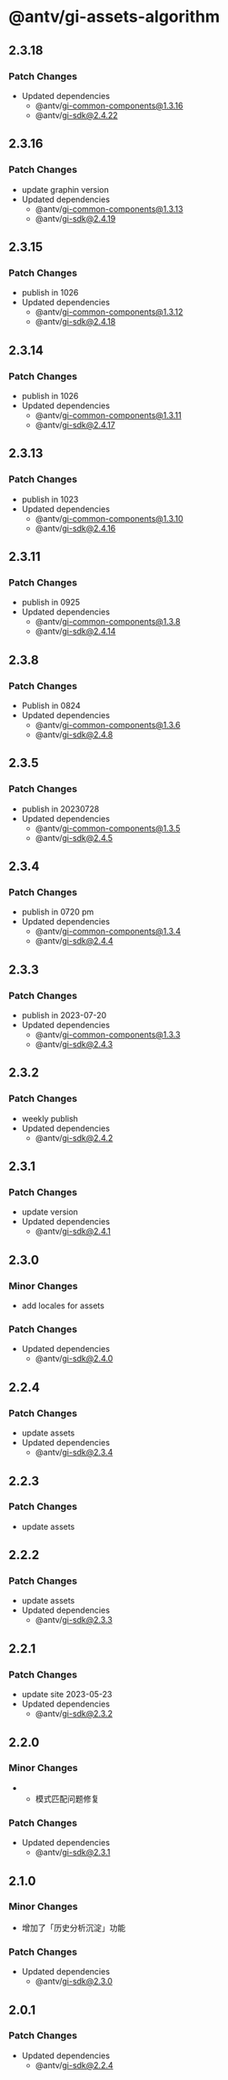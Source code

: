# @antv/gi-assets-algorithm

## 2.3.18

### Patch Changes

- Updated dependencies
  - @antv/gi-common-components@1.3.16
  - @antv/gi-sdk@2.4.22

## 2.3.16

### Patch Changes

- update graphin version
- Updated dependencies
  - @antv/gi-common-components@1.3.13
  - @antv/gi-sdk@2.4.19

## 2.3.15

### Patch Changes

- publish in 1026
- Updated dependencies
  - @antv/gi-common-components@1.3.12
  - @antv/gi-sdk@2.4.18

## 2.3.14

### Patch Changes

- publish in 1026
- Updated dependencies
  - @antv/gi-common-components@1.3.11
  - @antv/gi-sdk@2.4.17

## 2.3.13

### Patch Changes

- publish in 1023
- Updated dependencies
  - @antv/gi-common-components@1.3.10
  - @antv/gi-sdk@2.4.16

## 2.3.11

### Patch Changes

- publish in 0925
- Updated dependencies
  - @antv/gi-common-components@1.3.8
  - @antv/gi-sdk@2.4.14

## 2.3.8

### Patch Changes

- Publish in 0824
- Updated dependencies
  - @antv/gi-common-components@1.3.6
  - @antv/gi-sdk@2.4.8

## 2.3.5

### Patch Changes

- publish in 20230728
- Updated dependencies
  - @antv/gi-common-components@1.3.5
  - @antv/gi-sdk@2.4.5

## 2.3.4

### Patch Changes

- publish in 0720 pm
- Updated dependencies
  - @antv/gi-common-components@1.3.4
  - @antv/gi-sdk@2.4.4

## 2.3.3

### Patch Changes

- publish in 2023-07-20
- Updated dependencies
  - @antv/gi-common-components@1.3.3
  - @antv/gi-sdk@2.4.3

## 2.3.2

### Patch Changes

- weekly publish
- Updated dependencies
  - @antv/gi-sdk@2.4.2

## 2.3.1

### Patch Changes

- update version
- Updated dependencies
  - @antv/gi-sdk@2.4.1

## 2.3.0

### Minor Changes

- add locales for assets

### Patch Changes

- Updated dependencies
  - @antv/gi-sdk@2.4.0

## 2.2.4

### Patch Changes

- update assets
- Updated dependencies
  - @antv/gi-sdk@2.3.4

## 2.2.3

### Patch Changes

- update assets

## 2.2.2

### Patch Changes

- update assets
- Updated dependencies
  - @antv/gi-sdk@2.3.3

## 2.2.1

### Patch Changes

- update site 2023-05-23
- Updated dependencies
  - @antv/gi-sdk@2.3.2

## 2.2.0

### Minor Changes

- - 模式匹配问题修复

### Patch Changes

- Updated dependencies
  - @antv/gi-sdk@2.3.1

## 2.1.0

### Minor Changes

- 增加了「历史分析沉淀」功能

### Patch Changes

- Updated dependencies
  - @antv/gi-sdk@2.3.0

## 2.0.1

### Patch Changes

- Updated dependencies
  - @antv/gi-sdk@2.2.4
